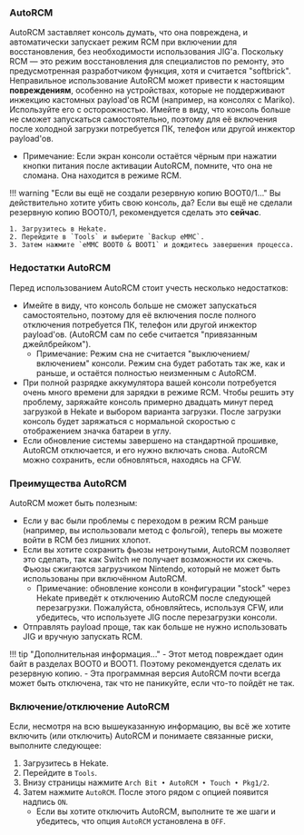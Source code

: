 ### **AutoRCM**

AutoRCM заставляет консоль думать, что она повреждена, и автоматически запускает режим RCM при включении для восстановления, без необходимости использования JIG'а. Поскольку RCM — это режим восстановления для специалистов по ремонту, это предусмотренная разработчиком функция, хотя и считается "softbrick". Неправильное использование AutoRCM может привести к настоящим **повреждениям**, особенно на устройствах, которые не поддерживают инжекцию кастомных payload'ов RCM (например, на консолях с Mariko). Используйте его с осторожностью. Имейте в виду, что консоль больше не сможет запускаться самостоятельно, поэтому для её включения после холодной загрузки потребуется ПК, телефон или другой инжектор payload'ов.

- Примечание: Если экран консоли остаётся чёрным при нажатии кнопки питания после активации AutoRCM, помните, что она не сломана. Она находится в режиме RCM.

!!! warning "Если вы ещё не создали резервную копию BOOT0/1..."
    Вы действительно хотите убить свою консоль, да? Если вы ещё не сделали резервную копию BOOT0/1, рекомендуется сделать это **сейчас**.

    1. Загрузитесь в Hekate.
    2. Перейдите в `Tools` и выберите `Backup eMMC`.
    3. Затем нажмите `eMMC BOOT0 & BOOT1` и дождитесь завершения процесса.

### **Недостатки AutoRCM**

Перед использованием AutoRCM стоит учесть несколько недостатков:

- Имейте в виду, что консоль больше не сможет запускаться самостоятельно, поэтому для её включения после полного отключения потребуется ПК, телефон или другой инжектор payload'ов. (AutoRCM сам по себе считается "привязанным джейлбрейком").  
   - Примечание: Режим сна не считается "выключением/включением" консоли. Режим сна будет работать так же, как и раньше, и остаётся полностью неизменным с AutoRCM.
- При полной разрядке аккумулятора вашей консоли потребуется очень много времени для зарядки в режиме RCM. Чтобы решить эту проблему, заряжайте консоль примерно двадцать минут перед загрузкой в Hekate и выбором варианта загрузки. После загрузки консоль будет заряжаться с нормальной скоростью с отображением значка батареи в углу.
- Если обновление системы завершено на стандартной прошивке, AutoRCM отключается, и его нужно включать снова. AutoRCM можно сохранить, если обновляться, находясь на CFW.


### **Преимущества AutoRCM**

AutoRCM может быть полезным:

- Если у вас были проблемы с переходом в режим RCM раньше (например, вы использовали метод с фольгой), теперь вы можете войти в RCM без лишних хлопот.
- Если вы хотите сохранить фьюзы нетронутыми, AutoRCM позволяет это сделать, так как Switch не получает возможности их сжечь. Фьюзы сжигаются загрузчиком Nintendo, который не может быть использованы при включённом AutoRCM.  
   - Примечание: обновление консоли в конфигурации "stock" через Hekate приведёт к отключению AutoRCM после следующей перезагрузки. Пожалуйста, обновляйтесь, используя CFW, или убедитесь, что используете JIG после перезагрузки консоли.
- Отправлять payload проще, так как больше не нужно использовать JIG и вручную запускать RCM.

!!! tip "Дополнительная информация..."
    - Этот метод повреждает один байт в разделах BOOT0 и BOOT1. Поэтому рекомендуется сделать их резервную копию.
    - Эта программная версия AutoRCM почти всегда может быть отключена, так что не паникуйте, если что-то пойдёт не так.

### **Включение/отключение AutoRCM**

Если, несмотря на всю вышеуказанную информацию, вы всё же хотите включить (или отключить) AutoRCM и понимаете связанные риски, выполните следующее:

1. Загрузитесь в Hekate.
2. Перейдите в `Tools`.
3. Внизу страницы нажмите `Arch Bit • AutoRCM • Touch • Pkg1/2`.
4. Затем нажмите `AutoRCM`. После этого рядом с опцией появится надпись `ON`.  
   - Если вы хотите отключить AutoRCM, выполните те же шаги и убедитесь, что опция `AutoRCM` установлена в `OFF`.

